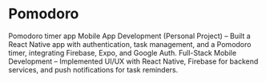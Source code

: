# Pomodoro
Pomodoro timer app
Mobile App Development (Personal Project) – Built a React Native app with authentication, task management, and a Pomodoro timer, integrating Firebase, Expo, and Google Auth.
Full-Stack Mobile Development – Implemented UI/UX with React Native, Firebase for backend services, and push notifications for task reminders.
